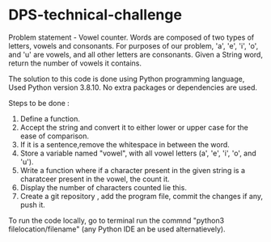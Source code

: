 # DPS-technical-challenge
Problem statement - Vowel counter.
Words are composed of two types of letters, vowels and consonants. For purposes of our problem, 'a', 'e', 'i', 'o', and 'u' are vowels, and all other letters are consonants. Given a String word, return the number of vowels it contains.

The solution to this code is done using Python programming language, Used Python version 3.8.10. No extra packages or dependencies are used.

Steps to be done :
1. Define a function.
2. Accept the string and convert it to either lower or upper case for the ease of comparison.
3. If it is a sentence,remove the whitespace in between the word.
4. Store a variable named "vowel", with all vowel letters (a', 'e', 'i', 'o', and 'u').
5. Write a function where if a character present in the given string is a charatceer present in the vowel, the count it.
6. Display the number of characters counted lie this.
7. Create a git repository , add the program file, commit the changes if any, push it.

To run the code locally, go to terminal run the commnd "python3 filelocation/filename" (any Python IDE an be used alternatievely).

